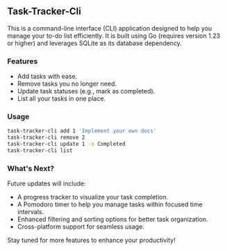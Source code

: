 ## Task-Tracker-Cli

This is a command-line interface (CLI) application designed to help you manage your to-do list efficiently. It is built using Go (requires version 1.23 or higher) and leverages SQLite as its database dependency.

### Features

- Add tasks with ease.
- Remove tasks you no longer need.
- Update task statuses (e.g., mark as completed).
- List all your tasks in one place.

### Usage

```bash
task-tracker-cli add 1 'Implement your own docs'
task-tracker-cli remove 2
task-tracker-cli update 1 -s Completed
task-tracker-cli list
```

### What's Next?

Future updates will include:

- A progress tracker to visualize your task completion.
- A Pomodoro timer to help you manage tasks within focused time intervals.
- Enhanced filtering and sorting options for better task organization.
- Cross-platform support for seamless usage.

Stay tuned for more features to enhance your productivity!
